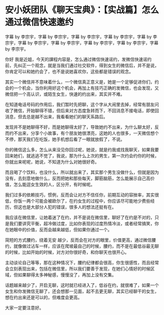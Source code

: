 # 安小妖团队《聊天宝典》：【实战篇】怎么通过微信快速邀约

字幕 by 李宗宇，字幕 by 李宗宇，字幕 by 李宗宇，字幕 by 李宗宇，字幕 by 李宗宇，字幕 by 李宗宇，字幕 by 李宗宇，字幕 by 李宗宇，字幕 by 李宗宇，字幕 by 李宗宇。

你好 我是近姐，今天的課程内容是，怎么通过微信快速谣约，发微信快速谣约前，先纠正一个观念，就是当我们通过社交软件，得到女生的微信后，并不是说，你肯定可以和她约会了，也不是说她喜欢你，这些都是错误的观念。

其实一个微信并不意味着什么，一个微信真正意义是，她是一个足够促进你们，约会的一个机会，当你利用好这个机会，再加上有技巧正确的发微信，也会发现，又微信把一个高认识，或陌生女生，快速的约出来，其实并不难。

在知道电话号码的作用后，我们暂时先把聊，这个字从大闹里去掉，经常有朋友问收了微信，开始聊得不错，但后来对方态度急转而下，不回消息不接电话，即使回消息，但去总是越不出来，我看看她们的聊天系路后。

发现并不是她聊得不好，而是她聊得太好了，导致她约不出来，为什么聊太好，反而约不出来，分享个小故事，有个朋友她很漂亮，这她的人也很多，一天微信想个不停，那天我们在吃饭，她手机想后看了一眼就放假了，不说。

你的微信这么多，怎么从来没见你回过呢，她说，就是约我或找我聊天，如果我要回来她们，就逃逃不觉了，我说，那为什么上次的男生，第一次约会约你的时候，你就出来呢呢，她说，不知道为什么对她很好奇。

而且喝了个饮料，也没什么，所以就出来了，其实那个男生没做什么，但就是因为没有，去刻意地做什么，反而把她和那些每天，脚筋脑筋，怎么能展示自己高价值，怎么能逗女生效的人，区分开，有时候呢。

我们过多的依赖技巧，惯例，反而会让对方不信任你，前期互动的容挫率，其实很低，你饭一两个可能会被欧尔了，在约女生的过程中，你应该尽可能地少费些经历，但这也是大部分人犯的错误，很多人的想法还挺有在。

我应该在微信里，让她着迷了在约，并不是说在微信里，聊好了在约是不对的，只是我们要讲究平衡，超冷做过度，比如你表现的过度热情冷淡，或者经常搞笑，你在她眼中的价值，反而会越来越低，但如果你通过一个。

简短的方式腰约，绕着无安 越少，反而会在对方的眼里，价值更高，通过微信腰约，就像做过沾车一样，应该在爬坡最自己的时候，腰约，而不是在最低谷最无聊的时候，比如开始的时候，对方对你很好奇，和你聊天也很开心。

主动谈论自己等等，那在这种情况下，腰约纪律都会很高，你生很感性，而且经常会立刻表现出来，包括在微信里，所以我们要善于发现，在她们心情好的时候区域，但如果聊得太多神秘感，慢慢没了，再加上没有交集。

话题越来越少了，开启无聊，这时就已经进入了，低谷在约，就很难了，如果一个女生和你发微信无聊了，还会想那一见面，起不去更无聊，其实已经聊干的女生，想在约出来还是可以的，但难度会更高。

大家一定要注意好。